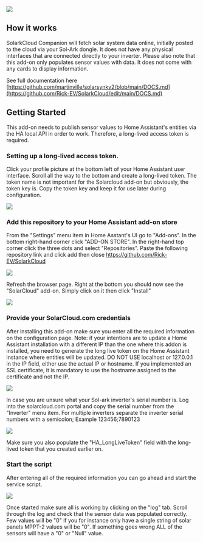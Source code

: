 
![](https://github.com/martinville/solarsynkv2/blob/main/logo.png)

## How it works
SolarkCloud Companion will fetch solar system data online, initially posted to the cloud via your Sol-Ark dongle. It does not have any physical interfaces that are connected directly to your inverter. 
Please also note that this add-on only populates sensor values with data. It does not come with any cards to display information.

See full documentation here
[https://github.com/martinville/solarsynkv2/blob/main/DOCS.md](https://github.com/Rick-EV/SolarkCloud/edit/main/DOCS.md)

## Getting Started

This add-on needs to publish sensor values to Home Assistant's entities via the HA local API in order to work. Therefore, a long-lived access token is required.

### Setting up a long-lived access token.
Click your profile picture at the bottom left of your Home Assistant user interface. Scroll all the way to the bottom and create a long-lived token. The token name is not important for the Solarcloud add-on but obviously, the token key is. Copy the token key and keep it for use later during configuration.

![](https://github.com/martinville/solarsynkv2/blob/main/longlivetoken.png)

### Add this repository to your Home Assistant add-on store
From the "Settings" menu item in Home Asstant's UI go to "Add-ons". In the bottom right-hand corner click "ADD-ON STORE". In the right-hand top corner click the three dots and select "Repositories".
Paste the following repository link and click add then close https://github.com/Rick-EV/SolarkCloud

![](https://github.com/martinville/solarsynkv2/blob/main/addrepo.png)

Refresh the browser page. Right at the bottom you should now see the "SolarCloud" add-on. Simply click on it then click "Install"

![](https://github.com/martinville/solarsynkv2/blob/main/solarsynkaddon.png)


### Provide your SolarCloud.com credentials
After installing this add-on make sure you enter all the required information on the configuration page. Note: if your intentions are to update a Home Assistant installation with a different IP than the one where this addon is installed, you need to generate the long live token on the Home Assistant instance where entities will be updated. 
DO NOT USE localhost or 127.0.0.1 in the IP field, either use the actual IP or hostname. If you implemented an SSL certificate, it is mandatory to use the hostname assigned to the certificate and not the IP. 

![](https://github.com/martinville/solarsynkv2/blob/main/configuration.png)

In case you are unsure what your Sol-ark inverter's serial number is. Log into the solarcloud.com portal and copy the serial number from the "Inverter" menu item.
For multiple inverters separate the inverter serial numbers with a semicolon; Example 123456;7890123

![](https://github.com/martinville/solarsynkv2/blob/main/sunserial.png)

Make sure you also populate the "HA_LongLiveToken" field with the long-lived token that you created earlier on.

### Start the script
After entering all of the required information you can go ahead and start the service script.

![](https://github.com/martinville/solarsynkv2/blob/main/solarsynkstarted.png)

Once started make sure all is working by clicking on the "log" tab. Scroll through the log and check that the sensor data was populated correctly.
Few values will be "0" if you for instance only have a single string of solar panels MPPT-2 values will be "0". If something goes wrong ALL of the sensors will have a "0" or "Null" value. 


